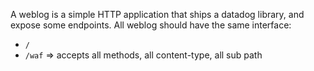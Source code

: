 A weblog is a simple HTTP application that ships a datadog library, and expose some endpoints. All weblog should have the same interface:

* `/`
* `/waf` => accepts all methods, all content-type, all sub path
